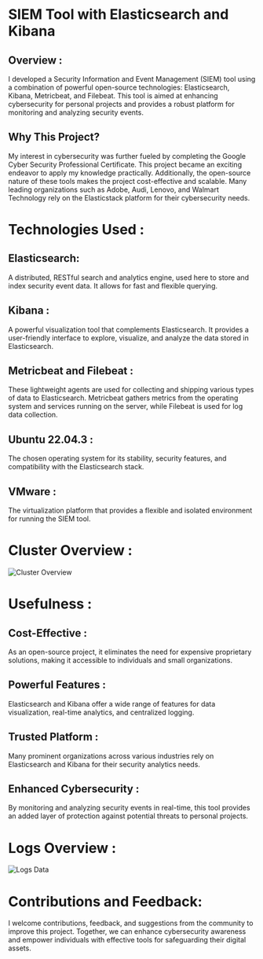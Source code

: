 # SIEM Tool with Elasticsearch and Kibana
## Overview :
I developed a Security Information and Event Management (SIEM) tool using a combination of powerful open-source technologies: Elasticsearch, Kibana, Metricbeat, and Filebeat. This tool is aimed at enhancing cybersecurity for personal projects and provides a robust platform for monitoring and analyzing security events.

## Why This Project?
My interest in cybersecurity was further fueled by completing the Google Cyber Security Professional Certificate. This project became an exciting endeavor to apply my knowledge practically. Additionally, the open-source nature of these tools makes the project cost-effective and scalable. Many leading organizations such as Adobe, Audi, Lenovo, and Walmart Technology rely on the Elasticstack platform for their cybersecurity needs.

# Technologies Used :
## Elasticsearch:
A distributed, RESTful search and analytics engine, used here to store and index security event data. It allows for fast and flexible querying.
## Kibana : 
A powerful visualization tool that complements Elasticsearch. It provides a user-friendly interface to explore, visualize, and analyze the data stored in Elasticsearch.
## Metricbeat and Filebeat :
These lightweight agents are used for collecting and shipping various types of data to Elasticsearch. Metricbeat gathers metrics from the operating system and services running on the server, while Filebeat is used for log data collection.
## Ubuntu 22.04.3 :
The chosen operating system for its stability, security features, and compatibility with the Elasticsearch stack.
## VMware :
The virtualization platform that provides a flexible and isolated environment for running the SIEM tool.


# Cluster Overview :
![Cluster Overview](https://github.com/cyb-sehgal/SIEM-Tool/assets/147884191/df4abd3a-d249-465d-ae4f-245a02d37fdc)

# Usefulness :
## Cost-Effective :
As an open-source project, it eliminates the need for expensive proprietary solutions, making it accessible to individuals and small organizations.
## Powerful Features :
Elasticsearch and Kibana offer a wide range of features for data visualization, real-time analytics, and centralized logging.
## Trusted Platform :
Many prominent organizations across various industries rely on Elasticsearch and Kibana for their security analytics needs.
## Enhanced Cybersecurity :
By monitoring and analyzing security events in real-time, this tool provides an added layer of protection against potential threats to personal projects.

# Logs Overview :
![Logs Data](https://github.com/cyb-sehgal/SIEM-Tool/assets/147884191/3b2e5b00-6a6a-4fc2-bf91-d1dda3469754)


# Contributions and Feedback:
I welcome contributions, feedback, and suggestions from the community to improve this project. Together, we can enhance cybersecurity awareness and empower individuals with effective tools for safeguarding their digital assets.
